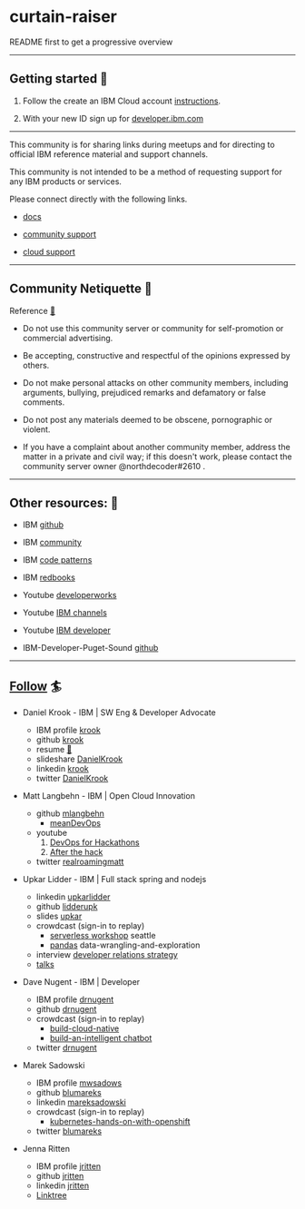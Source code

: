 # curtain-raiser

README first to get a progressive overview

----

## Getting started :running:

1. Follow the create an IBM Cloud account
   [instructions](./how_to/create_ibm_account/NEWACCOUNT.md).

2. With your new ID sign up for [developer.ibm.com](https://developer.ibm.com/auth/?destination=https://developer.ibm.com/)

----

This community is for sharing links during meetups and
for directing to official IBM reference material and
support channels.

This community is not intended to be a method of
requesting support for any IBM products or services.

Please connect directly with the following links.

* [docs](https://cloud.ibm.com/docs)

* [community support](https://www.ibm.com/mysupport/s/forumshome)

* [cloud support](https://www.ibm.com/cloud/support)

----

## Community Netiquette :straight_ruler:

Reference [:link:](https://community.ibm.com/community/user/gettingstarted/netiquette)

* Do not use this community server or community for self-promotion or commercial advertising.

* Be accepting, constructive and respectful of the opinions expressed by others.

* Do not make personal attacks on other community members, including arguments, bullying, prejudiced remarks and defamatory or false comments.

* Do not post any materials deemed to be obscene, pornographic or violent.

* If you have a complaint about another community member, address the matter in a private and civil way; if this doesn't work, please contact the community server owner @northdecoder#2610  .

----

## Other resources: :mag_right:

* IBM [github](https://github.com/IBM)

* IBM [community](https://community.ibm.com/community/user/home)

* IBM [code patterns](https://developer.ibm.com/patterns/)

* IBM [redbooks](http://www.redbooks.ibm.com/)

* Youtube [developerworks](https://www.youtube.com/user/developerworks/featured)

* Youtube [IBM channels](https://www.youtube.com/user/IBM/channels)

* Youtube [IBM developer](https://www.youtube.com/channel/UCUm6InQvGI9-6vo1teGWINA)

* IBM-Developer-Puget-Sound [github](https://github.com/IBM-Developer-Puget-Sound)

----

## [Follow](https://github.com/IBM-Developer-Puget-Sound/curtain-raiser/README.md#Follow) :surfer:

* Daniel Krook - IBM | SW Eng & Developer Advocate
  * IBM profile [krook](https://developer.ibm.com/profiles/krook/)
  * github [krook](https://github.com/krook)
  * resume [:link:](http://krook.info/)
  * slideshare [DanielKrook](https://www.slideshare.net/DanielKrook/)
  * linkedin [krook](https://www.linkedin.com/in/krook)
  * twitter [DanielKrook](https://twitter.com/DanielKrook)

* Matt Langbehn - IBM | Open Cloud Innovation
  * github [mlangbehn](https://github.com/mlangbehn)
    * [meanDevOps](https://github.com/mlangbehn/meanDevOps)
  * youtube
    1. [DevOps for Hackathons](https://www.youtube.com/watch?v=-rp7JoCzXVI)
    2. [After the hack](https://www.youtube.com/watch?v=nd31Tsf0Azo)
  * twitter [realroamingmatt](https://twitter.com/realroamingmatt)

* Upkar Lidder - IBM | Full stack spring and nodejs
  * linkedin [upkarlidder](https://www.linkedin.com/in/upkarlidder)
  * github [lidderupk](https://github.com/lidderupk)
  * slides [upkar](https://slides.com/upkar/)
  * crowdcast (sign-in to replay)
    * [serverless workshop](https://www.crowdcast.io/e/serverless-workshop--/1) seattle
    * [pandas](https://www.crowdcast.io/e/data-wrangling-and) data-wrangling-and-exploration
  * interview [developer relations strategy](https://web.archive.org/web/20200428193633/https://developer.ibm.com/blogs/adapting-your-devrel-strategy-for-data-science-and-ai-products/)
  * [talks](https://upkarlidder.github.io/talks/)

* Dave Nugent - IBM | Developer
  * IBM profile [drnugent](https://developer.ibm.com/profiles/drnugent/)
  * github [drnugent](https://github.com/drnugent)
  * crowdcast (sign-in to replay)
    * [build-cloud-native](https://www.crowdcast.io/e/build-cloud-native)
    * [build-an-intelligent chatbot](https://www.crowdcast.io/e/build-an-intelligent)
  * twitter [drnugent](https://twitter.com/drnugent)

* Marek Sadowski
  * IBM profile [mwsadows](https://developer.ibm.com/profiles/mwsadows/)
  * github [blumareks](https://github.com/blumareks)
  * linkedin [mareksadowski](https://www.linkedin.com/in/mareksadowski)
  * crowdcast (sign-in to replay)
    * [kubernetes-hands-on-with-openshift](https://www.crowdcast.io/e/kubernetes-hands-on-with)
  * twitter [blumareks](https://twitter.com/blumareks)

* Jenna Ritten
  * IBM profile [jritten](https://developer.ibm.com/profiles/jritten/)
  * github [jritten](https://github.com/jritten)
  * linkedin [jritten](https://www.linkedin.com/in/jritten)
  * [Linktree](https://linktr.ee/jritten)
